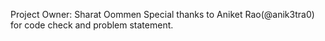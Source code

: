Project Owner: Sharat Oommen
Special thanks to Aniket Rao(@anik3tra0) for code check and problem statement.
